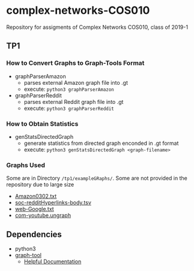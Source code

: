# complex-networks-COS010
Repository for assigments of Complex Networks COS010, class of 2019-1

## TP1

### How to Convert Graphs to Graph-Tools Format

* graphParserAmazon 
	* parses external Amazon graph file into .gt
	* execute: `python3 graphParserAmazon`
* graphParserReddit
	* parses external Reddit graph file into .gt
	* execute: `python3 graphParserReddit`

### How to Obtain Statistics
* genStatsDirectedGraph
	* generate statistics from directed graph enconded in .gt format
	* execute: `python3 genStatsDirectedGraph <graph-filename>`

### Graphs Used
Some are in Directory `/tp1/exampleGRaphs/`. Some are not provided in the repository due to large size
* [Amazon0302.txt](http://snap.stanford.edu/data/amazon0302.html)
* [soc-redditHyperlinks-body.tsv](http://snap.stanford.edu/data/soc-RedditHyperlinks.html)
* [web-Google.txt](http://snap.stanford.edu/data/web-Google.html)
* [com-youtube.ungraph](http://snap.stanford.edu/data/com-Youtube.html)

## Dependencies
* python3
* [graph-tool](https://graph-tool.skewed.de/)
	* [Helpful Documentation](https://graph-tool.skewed.de/static/doc/graph_tool.html#available-subpackages)
